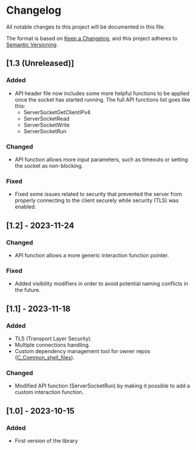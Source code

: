 # Changelog

All notable changes to this project will be documented in this file.

The format is based on [Keep a Changelog](https://keepachangelog.com/en/1.0.0/),
and this project adheres to [Semantic Versioning](https://semver.org/spec/v2.0.0.html).

## [1.3 (Unreleased)]
### Added
- API header file now includes some more helpful functions to be applied once the socket has started running. The full API functions list goes like this:
  - ServerSocketGetClientIPv4
  - ServerSocketRead
  - ServerSocketWrite
  - ServerSocketRun

### Changed
- API function allows more input parameters, such as timeouts or setting the socket as non-blocking.

### Fixed
- Fixed some issues related to security that prevented the server from properly connecting to the client securely while security (TLS) was enabled.


## [1.2] - 2023-11-24
### Changed
- API function allows a more generic interaction function pointer.

### Fixed
- Added visibility modifiers in order to avoid potential naming conflicts in the future.

## [1.1] - 2023-11-18
### Added
- TLS (Transport Layer Security).
- Multiple connections handling.
- Custom dependency management tool for owner repos ([C_Common_shell_files](https://github.com/JonMS95/C_Common_shell_files)).

### Changed
- Modified API function (ServerSocketRun) by making it possible to add a custom interaction function.


## [1.0] - 2023-10-15
### Added
- First version of the library
